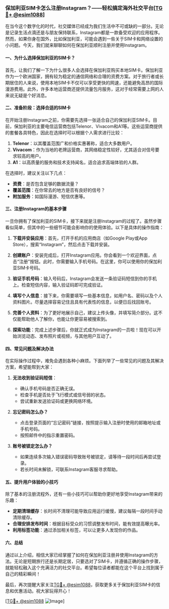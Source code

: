 ### 保加利亚SIM卡怎么注册Instagram？——轻松搞定海外社交平台[[TG💪+ @esim1088](https://t.me/s/esim1088)]

在当今这个数字化的时代，社交媒体已经成为我们生活中不可或缺的一部分。无论是记录生活点滴还是与朋友保持联系，Instagram都是一款备受欢迎的应用程序。然而，如果你身在国外，比如保加利亚，可能会遇到一些关于SIM卡和网络设置的小问题。今天，我们就来聊聊如何在保加利亚顺利注册并使用Instagram。

#### 一、为什么选择保加利亚的SIM卡？

首先，让我们了解一下为什么很多人会选择在保加利亚购买本地SIM卡。保加利亚作为一个欧洲国家，拥有较为稳定的通信网络和合理的资费方案。对于旅行者或长期居住的人来说，使用本地SIM卡不仅可以享受更快的网速，还能避免高昂的国际漫游费用。此外，许多本地运营商还提供流量包月服务，这对于经常需要上网的人来说无疑是个好消息。

#### 二、准备阶段：选择合适的SIM卡

在开始注册Instagram之前，你需要先选择一张适合自己的保加利亚SIM卡。目前，保加利亚的主要电信运营商包括Telenor、Vivacom和A1等。这些运营商提供的套餐各具特色，因此在选择时可以根据个人需求进行比较：

1. **Telenor**：以其覆盖范围广和价格实惠著称，适合大多数用户。
2. **Vivacom**：作为当地的老牌运营商，其网络稳定性较好，尤其适合对信号要求较高的用户。
3. **A1**：以高质量的服务和技术支持闻名，适合追求高端体验的人群。

在选择时，建议关注以下几点：
- **资费**：是否包含足够的数据流量？
- **覆盖范围**：在你常去的地方是否有良好的信号？
- **附加服务**：如国际漫游、短信优惠等。

#### 三、注册Instagram的基本步骤

一旦你拥有了保加利亚的SIM卡，接下来就是注册Instagram的过程了。虽然步骤看似简单，但其中的一些细节可能会影响你的使用体验。以下是具体的操作指南：

1. **下载并安装应用**：首先，打开手机的应用商店（如Google Play或App Store），搜索“Instagram”，然后点击下载并安装。

2. **创建账户**：安装完成后，打开Instagram应用。你会看到一个欢迎界面，点击“注册”按钮。此时，你需要输入手机号码。在这里，你可以使用你的保加利亚SIM卡号码。

3. **验证手机号码**：输入号码后，Instagram会发送一条验证码短信到你的手机上。检查短信内容，输入验证码即可完成验证。

4. **填写个人信息**：接下来，你需要填写一些基本信息，如用户名、密码以及个人资料图片。尽量选择容易记住且具有代表性的信息，以便日后找回账号。

5. **完善个人资料**：为了更好地展示自己，建议上传头像，并填写简介部分。这不仅能帮助他人了解你，也能让你更容易被搜索到。

6. **探索功能**：完成上述步骤后，你就正式成为Instagram的一员啦！现在可以开始浏览动态、发布照片或视频，与其他用户互动了。

#### 四、常见问题及解决办法

在实际操作过程中，难免会遇到各种小麻烦。下面列举了一些常见的问题及其解决方案，希望能帮到大家：

1. **无法收到验证码短信**：
   - 确认手机号码是否正确无误。
   - 检查手机是否处于飞行模式或信号弱的状态。
   - 尝试重新发送验证码或更换网络环境。

2. **忘记密码怎么办？**
   - 点击登录页面的“忘记密码”链接，按照提示输入注册时使用的邮箱地址或手机号码。
   - 按照邮件中的指示重置密码。

3. **账号被锁定怎么办？**
   - 如果连续多次输入错误密码导致账号被锁定，请等待一段时间后再尝试登录。
   - 若长时间未解锁，可联系Instagram客服寻求帮助。

#### 五、提升用户体验的小技巧

除了基本的注册流程外，还有一些小技巧可以帮助你更好地享受Instagram带来的乐趣：

- **定期清理缓存**：长时间不清理可能导致应用运行缓慢，建议每隔一段时间手动清除缓存。
- **合理安排发布时间**：根据目标受众的习惯调整发布时间，能有效提高曝光率。
- **利用标签功能**：通过添加相关标签，可以让更多人发现你的作品。

#### 六、总结

通过以上介绍，相信大家已经掌握了如何在保加利亚注册并使用Instagram的方法。无论是短期旅行还是长期定居，只要选对了SIM卡，并遵循正确的操作步骤，就能轻松融入这个充满活力的社交平台。希望每位读者都能在这个平台上找到属于自己的精彩瞬间！

最后，再次提醒大家关注[TG💪+ @esim1088](https://t.me/s/esim1088)，获取更多关于保加利亚SIM卡的信息和优惠活动。祝大家玩得开心！

[[TG💪+ @esim1088](https://t.me/s/esim1088) ![Image](https://i.postimg.cc/4NQfJmqS/Snipaste-2025-05-13-00-14-12.png)]